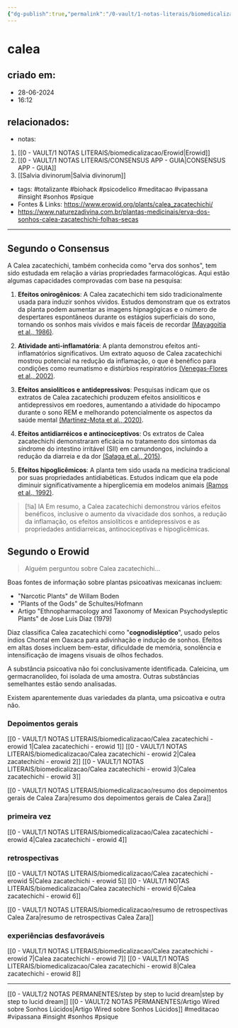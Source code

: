 ```yaml
---
{"dg-publish":true,"permalink":"/0-vault/1-notas-literais/biomedicalizacao/calea-zacatechichi/","tags":["totalizante","biohack","psicodelico","meditacao","vipassana","insight","sonhos","psique"],"dgHomeLink":true,"dgShowLocalGraph":true,"dgShowFileTree":true,"dgEnableSearch":true}
---
```


# calea

## criado em: 
- 28-06-2024
- 16:12
## relacionados:
- notas:
1. [[0 - VAULT/1 NOTAS LITERAIS/biomedicalizacao/Erowid\|Erowid]]
2. [[0 - VAULT/1 NOTAS LITERAIS/CONSENSUS APP - GUIA\|CONSENSUS APP - GUIA]]
3. [[Salvia divinorum\|Salvia divinorum]]
- tags: #totalizante #biohack #psicodelico #meditacao #vipassana #insight #sonhos #psique
- Fontes & Links: https://www.erowid.org/plants/calea_zacatechichi/
- https://www.naturezadivina.com.br/plantas-medicinais/erva-dos-sonhos-calea-zacatechichi-folhas-secas
---
## Segundo o Consensus

A Calea zacatechichi, também conhecida como "erva dos sonhos", tem sido estudada em relação a várias propriedades farmacológicas. Aqui estão algumas capacidades comprovadas com base na pesquisa:

1. **Efeitos onirogênicos**: A Calea zacatechichi tem sido tradicionalmente usada para induzir sonhos vívidos. Estudos demonstram que os extratos da planta podem aumentar as imagens hipnagógicas e o número de despertares espontâneos durante os estágios superficiais do sono, tornando os sonhos mais vívidos e mais fáceis de recordar [(Mayagoitia et al., 1986)](https://consensus.app/papers/psychopharmacologic-analysis-alleged-plant-calea-mayagoitia/d8d78a480cfe5967885dfa6a22cccf8f/?utm_source=chatgpt).

2. **Atividade anti-inflamatória**: A planta demonstrou efeitos anti-inflamatórios significativos. Um extrato aquoso de Calea zacatechichi mostrou potencial na redução da inflamação, o que é benéfico para condições como reumatismo e distúrbios respiratórios [(Venegas-Flores et al., 2002)](https://consensus.app/papers/activity-extract-calea-zacatechichi-venegasflores/17954863f8b85b0c81c7d427a4e9fde5/?utm_source=chatgpt).

3. **Efeitos ansiolíticos e antidepressivos**: Pesquisas indicam que os extratos de Calea zacatechichi produzem efeitos ansiolíticos e antidepressivos em roedores, aumentando a atividade do hipocampo durante o sono REM e melhorando potencialmente os aspectos da saúde mental [(Martínez-Mota et al., 2020)](https://consensus.app/papers/calea-zacatechichi-schltdl-compositae-produces-martínezmota/075c96c855df59c5839c1e38361de936/?utm_source=chatgpt).

4. **Efeitos antidiarréicos e antinociceptivos**: Os extratos de Calea zacatechichi demonstraram eficácia no tratamento dos sintomas da síndrome do intestino irritável (SII) em camundongos, incluindo a redução da diarreia e da dor [(Sałaga et al., 2015)](https://consensus.app/papers/calea-zacatechichi-dichloromethane-extract-exhibits-sałaga/62b585d7b45a5ef0bec985e2722b2f7d/?utm_source=chatgpt).

5. **Efeitos hipoglicêmicos**: A planta tem sido usada na medicina tradicional por suas propriedades antidiabéticas. Estudos indicam que ela pode diminuir significativamente a hiperglicemia em modelos animais [(Ramos et al., 1992)](https://consensus.app/papers/hypoglycemic-effect-plants-used-mexico-antidiabetics-ramos/6bd6c8c9f938579a9ddc1024a0ec279b/?utm_source=chatgpt).


> [!ia] IA
> Em resumo, a Calea zacatechichi demonstrou vários efeitos benéficos, inclusive o aumento da vivacidade dos sonhos, a redução da inflamação, os efeitos ansiolíticos e antidepressivos e as propriedades antidiarreicas, antinociceptivas e hipoglicêmicas.

## Segundo o Erowid

> Alguém perguntou sobre Calea zacatechichi...

Boas fontes de informação sobre plantas psicoativas mexicanas incluem:
- "Narcotic Plants" de Willam Boden
- "Plants of the Gods" de Schultes/Hofmann
- Artigo "Ethnopharmacology and Taxonomy of Mexican Psychodysleptic Plants" de Jose Luis Diaz (1979)

Diaz classifica Calea zacatechichi como "**cognodisléptico**", usado pelos índios Chontal em Oaxaca para adivinhação e indução de sonhos. Efeitos em altas doses incluem bem-estar, dificuldade de memória, sonolência e intensificação de imagens visuais de olhos fechados.

A substância psicoativa não foi conclusivamente identificada. Caleicina, um germacranolídeo, foi isolada de uma amostra. Outras substâncias semelhantes estão sendo analisadas.

Existem aparentemente duas variedades da planta, uma psicoativa e outra não.

### Depoimentos gerais
[[0 - VAULT/1 NOTAS LITERAIS/biomedicalizacao/Calea zacatechichi - erowid 1\|Calea zacatechichi - erowid 1]]
[[0 - VAULT/1 NOTAS LITERAIS/biomedicalizacao/Calea zacatechichi - erowid 2\|Calea zacatechichi - erowid 2]]
[[0 - VAULT/1 NOTAS LITERAIS/biomedicalizacao/Calea zacatechichi - erowid 3\|Calea zacatechichi - erowid 3]]

[[0 - VAULT/1 NOTAS LITERAIS/biomedicalizacao/resumo dos depoimentos gerais de Calea Zara\|resumo dos depoimentos gerais de Calea Zara]]

### primeira vez
[[0 - VAULT/1 NOTAS LITERAIS/biomedicalizacao/Calea zacatechichi - erowid 4\|Calea zacatechichi - erowid 4]]

### retrospectivas
[[0 - VAULT/1 NOTAS LITERAIS/biomedicalizacao/Calea zacatechichi - erowid 5\|Calea zacatechichi - erowid 5]]
[[0 - VAULT/1 NOTAS LITERAIS/biomedicalizacao/Calea zacatechichi - erowid 6\|Calea zacatechichi - erowid 6]]

[[0 - VAULT/1 NOTAS LITERAIS/biomedicalizacao/resumo de retrospectivas Calea Zara\|resumo de retrospectivas Calea Zara]]
### experiências desfavoráveis
[[0 - VAULT/1 NOTAS LITERAIS/biomedicalizacao/Calea zacatechichi - erowid 7\|Calea zacatechichi - erowid 7]]
[[0 - VAULT/1 NOTAS LITERAIS/biomedicalizacao/Calea zacatechichi - erowid 8\|Calea zacatechichi - erowid 8]]

---

[[0 - VAULT/2 NOTAS PERMANENTES/step by step to lucid dream\|step by step to lucid dream]]
[[0 - VAULT/2 NOTAS PERMANENTES/Artigo Wired sobre Sonhos Lúcidos\|Artigo Wired sobre Sonhos Lúcidos]]
#meditacao #vipassana #insight #sonhos #psique